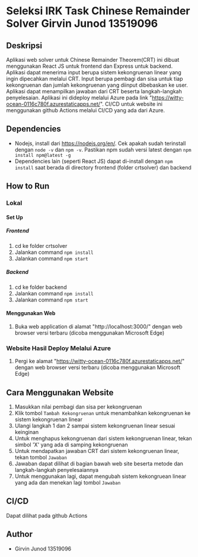# Seleksi IRK Task Chinese Remainder Solver Girvin Junod 13519096
## Deskripsi
Aplikasi web solver untuk Chinese Remainder Theorem(CRT) ini dibuat menggunakan React JS untuk frontend dan Express untuk backend. Aplikasi dapat menerima input berupa sistem kekongruenan linear yang ingin dipecahkan melalui CRT. Input berupa pembagi dan sisa untuk tiap kekongruenan dan jumlah kekongruenan yang diinput dibebaskan ke user. Aplikasi dapat menampilkan jawaban dari CRT beserta langkah-langkah penyelesaian. Aplikasi ini dideploy melalui Azure pada link "https://witty-ocean-0116c780f.azurestaticapps.net/". CI/CD untuk website ini menggunakan github Actions melalui CI/CD yang ada dari Azure.

## Dependencies
- Nodejs, install dari https://nodejs.org/en/. Cek apakah sudah terinstall dengan `node -v` dan `npm -v`. Pastikan npm sudah versi latest dengan `npm install npm@latest -g`
- Dependencies lain (seperti React JS) dapat di-install dengan `npm install` saat berada di directory frontend (folder crtsolver) dan backend

## How to Run

### Lokal
#### Set Up
##### Frontend
1. cd ke folder crtsolver
2. Jalankan command ``npm install``
3. Jalankan command ``npm start``
##### Backend
1. cd ke folder backend
2. Jalankan command ``npm install``
3. Jalankan command ``npm start``


#### Menggunakan Web
1. Buka web application di alamat "http://localhost:3000/" dengan web browser versi terbaru (dicoba menggunakan Microsoft Edge)
### Website Hasil Deploy Melalui Azure
1. Pergi ke alamat "https://witty-ocean-0116c780f.azurestaticapps.net/" dengan web browser versi terbaru (dicoba menggunakan Microsoft Edge)

## Cara Menggunakan Website
1. Masukkan nilai pembagi dan sisa per kekongruenan
2. Klik tombol ``Tambah Kekongruenan`` untuk menambahkan kekongruenan ke sistem kekongruenan linear
3. Ulangi langkah 1 dan 2 sampai sistem kekongruenan linear sesuai keinginan
4. Untuk menghapus kekongruenan dari sistem kekongruenan linear, tekan simbol 'X' yang ada di samping kekongruenan
5. Untuk mendapatkan jawaban CRT dari sistem kekongruenan linear, tekan tombol ``Jawaban``
6. Jawaban dapat dilihat di bagian bawah web site beserta metode dan langkah-langkah penyelesaiannya
7. Untuk menggunakan lagi, dapat mengubah sistem kekongruean linear yang ada dan menekan lagi tombol ``Jawaban``

## CI/CD
Dapat dilihat pada github Actions

## Author
- Girvin Junod 13519096
